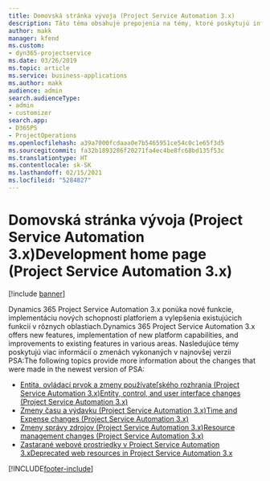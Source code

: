 ```yaml
---
title: Domovská stránka vývoja (Project Service Automation 3.x)
description: Táto téma obsahuje prepojenia na témy, ktoré poskytujú informácie o vývoji Dynamics 365 Project Service Automation (PSA) verzie 3.x.
author: makk
manager: kfend
ms.custom:
- dyn365-projectservice
ms.date: 03/26/2019
ms.topic: article
ms.service: business-applications
ms.author: makk
audience: admin
search.audienceType:
- admin
- customizer
search.app:
- D365PS
- ProjectOperations
ms.openlocfilehash: a39a7000fcdaaa0e7b5465951ce54c0c1e65f3d5
ms.sourcegitcommit: fa32b1893286f20271fa4ec4be8fc68bd135f53c
ms.translationtype: HT
ms.contentlocale: sk-SK
ms.lasthandoff: 02/15/2021
ms.locfileid: "5284827"
---
```

# <a name="development-home-page-project-service-automation-3x"></a><span data-ttu-id="c0237-103">Domovská stránka vývoja (Project Service Automation 3.x)</span><span class="sxs-lookup"><span data-stu-id="c0237-103">Development home page (Project Service Automation 3.x)</span></span>

[!include [banner](../../includes/psa-now-project-operations.md)]

<span data-ttu-id="c0237-104">Dynamics 365 Project Service Automation 3.x ponúka nové funkcie, implementáciu nových schopností platforiem a vylepšenia existujúcich funkcií v rôznych oblastiach.</span><span class="sxs-lookup"><span data-stu-id="c0237-104">Dynamics 365 Project Service Automation 3.x offers new features, implementation of new platform capabilities, and improvements to existing features in various areas.</span></span> <span data-ttu-id="c0237-105">Nasledujúce témy poskytujú viac informácií o zmenách vykonaných v najnovšej verzii PSA:</span><span class="sxs-lookup"><span data-stu-id="c0237-105">The following topics provide more information about the changes that were made in the newest version of PSA:</span></span>

- [<span data-ttu-id="c0237-106">Entita, ovládací prvok a zmeny používateľského rozhrania (Project Service Automation 3.x)</span><span class="sxs-lookup"><span data-stu-id="c0237-106">Entity, control, and user interface changes (Project Service Automation 3.x)</span></span>](../developer-guides/entity-changes-v3.x.md)
- [<span data-ttu-id="c0237-107">Zmeny času a výdavku (Project Service Automation 3.x)</span><span class="sxs-lookup"><span data-stu-id="c0237-107">Time and Expense changes (Project Service Automation 3.x)</span></span>](../developer-guides/time-expense-changes-v3.x.md)
- [<span data-ttu-id="c0237-108">Zmeny správy zdrojov (Project Service Automation 3.x)</span><span class="sxs-lookup"><span data-stu-id="c0237-108">Resource management changes (Project Service Automation 3.x)</span></span>](../developer-guides/resource-management-changes-v3.x.md)
- [<span data-ttu-id="c0237-109">Zastarané webové prostriedky v Project Service Automation 3.x</span><span class="sxs-lookup"><span data-stu-id="c0237-109">Deprecated web resources in Project Service Automation 3.x</span></span>](../developer-guides/web-resources-deprecated-v3.x.md)


[!INCLUDE[footer-include](../../includes/footer-banner.md)]
